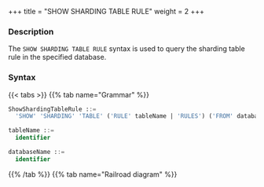 +++
title = "SHOW SHARDING TABLE RULE"
weight = 2
+++

### Description

The `SHOW SHARDING TABLE RULE` syntax is used to query the sharding table rule in the specified database.

### Syntax

{{< tabs >}}
{{% tab name="Grammar" %}}
```sql
ShowShardingTableRule ::=
  'SHOW' 'SHARDING' 'TABLE' ('RULE' tableName | 'RULES') ('FROM' databaseName)?

tableName ::=
  identifier

databaseName ::=
  identifier
```
{{% /tab %}}
{{% tab name="Railroad diagram" %}}
<iframe frameborder="0" name="diagram" id="diagram" width="100%" height="100%"></iframe>
{{% /tab %}}
{{< /tabs >}}

### Supplement

- When `databaseName` is not specified, the default is the currently used `DATABASE`. If `DATABASE` is not used, `No database selected` will be prompted.

 ### Return value description

| Column                            | Description                                               |
|-----------------------------------|-----------------------------------------------------------|
| table                             | Logical table name                                        |
| actual_data_nodes                 | Actual data node                                          |
| actual_data_sources               | Actual data source (Displayed when creating rules by RDL) |
| database_strategy_type            | Database sharding strategy type                           |
| database_sharding_column          | Database sharding column                                  |
| database_sharding_algorithm_type  | Database sharding algorithm type                          |
| database_sharding_algorithm_props | Database sharding algorithm properties                    |
| table_strategy_type               | Table sharding strategy type                              |
| table_sharding_column             | Table sharding column                                     |
| table_sharding_algorithm_type     | Table sharding algorithm type                             |
| table_sharding_algorithm_props    | Table sharding algorithm properties                       |
| key_generate_column               | Sharding key generator column                             |
| key_generator_type                | Sharding key generator type                               |
| key_generator_props               | Sharding key generator properties                         |

 ### Example

- Query the sharding table rules of the specified logical database

```sql
SHOW SHARDING TABLE RULES FROM sharding_db;
```

```sql
+--------------+-------------------+---------------------+------------------------+--------------------------+----------------------------------+-----------------------------------+---------------------+-----------------------+-------------------------------+--------------------------------+---------------------+--------------------+---------------------+
| table        | actual_data_nodes | actual_data_sources | database_strategy_type | database_sharding_column | database_sharding_algorithm_type | database_sharding_algorithm_props | table_strategy_type | table_sharding_column | table_sharding_algorithm_type | table_sharding_algorithm_props | key_generate_column | key_generator_type | key_generator_props |
+--------------+-------------------+---------------------+------------------------+--------------------------+----------------------------------+-----------------------------------+---------------------+-----------------------+-------------------------------+--------------------------------+---------------------+--------------------+---------------------+
| t_order      |                   | ds_0,ds_1           |                        |                          |                                  |                                   | mod                 | order_id              | mod                           | sharding-count=4               |                     |                    |                     |
| t_order_item |                   | ds_0,ds_1           |                        |                          |                                  |                                   | mod                 | order_id              | mod                           | sharding-count=4               |                     |                    |                     |
+--------------+-------------------+---------------------+------------------------+--------------------------+----------------------------------+-----------------------------------+---------------------+-----------------------+-------------------------------+--------------------------------+---------------------+--------------------+---------------------+
2 rows in set (0.12 sec)
```

- Query the sharding table rules of the current logic database

```sql
SHOW SHARDING TABLE RULES;
```

```sql
+--------------+-------------------+---------------------+------------------------+--------------------------+----------------------------------+-----------------------------------+---------------------+-----------------------+-------------------------------+--------------------------------+---------------------+--------------------+---------------------+
| table        | actual_data_nodes | actual_data_sources | database_strategy_type | database_sharding_column | database_sharding_algorithm_type | database_sharding_algorithm_props | table_strategy_type | table_sharding_column | table_sharding_algorithm_type | table_sharding_algorithm_props | key_generate_column | key_generator_type | key_generator_props |
+--------------+-------------------+---------------------+------------------------+--------------------------+----------------------------------+-----------------------------------+---------------------+-----------------------+-------------------------------+--------------------------------+---------------------+--------------------+---------------------+
| t_order      |                   | ds_0,ds_1           |                        |                          |                                  |                                   | mod                 | order_id              | mod                           | sharding-count=4               |                     |                    |                     |
| t_order_item |                   | ds_0,ds_1           |                        |                          |                                  |                                   | mod                 | order_id              | mod                           | sharding-count=4               |                     |                    |                     |
+--------------+-------------------+---------------------+------------------------+--------------------------+----------------------------------+-----------------------------------+---------------------+-----------------------+-------------------------------+--------------------------------+---------------------+--------------------+---------------------+
2 rows in set (0.12 sec)
```
- Query the specified sharding table rule

```sql
SHOW SHARDING TABLE RULE t_order;
```

```sql
+--------------+-------------------+---------------------+------------------------+--------------------------+----------------------------------+-----------------------------------+---------------------+-----------------------+-------------------------------+--------------------------------+---------------------+--------------------+---------------------+
| table        | actual_data_nodes | actual_data_sources | database_strategy_type | database_sharding_column | database_sharding_algorithm_type | database_sharding_algorithm_props | table_strategy_type | table_sharding_column | table_sharding_algorithm_type | table_sharding_algorithm_props | key_generate_column | key_generator_type | key_generator_props |
+--------------+-------------------+---------------------+------------------------+--------------------------+----------------------------------+-----------------------------------+---------------------+-----------------------+-------------------------------+--------------------------------+---------------------+--------------------+---------------------+
| t_order      |                   | ds_0,ds_1           |                        |                          |                                  |                                   | mod                 | order_id              | mod                           | sharding-count=4               |                     |                    |                     |
+--------------+-------------------+---------------------+------------------------+--------------------------+----------------------------------+-----------------------------------+---------------------+-----------------------+-------------------------------+--------------------------------+---------------------+--------------------+---------------------+
1 row in set (0.12 sec)
```

### Reserved word

`SHOW`, `SHARDING`, `TABLE`, `RULE`, `FROM`

### Related links

- [Reserved word](/en/user-manual/shardingsphere-proxy/distsql/syntax/reserved-word/)
